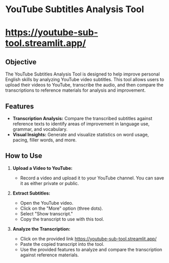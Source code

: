# YouTube Subtitles Analysis Tool

# https://youtube-sub-tool.streamlit.app/

## Objective

The YouTube Subtitles Analysis Tool is designed to help improve personal English skills by analyzing YouTube video subtitles. This tool allows users to upload their videos to YouTube, transcribe the audio, and then compare the transcriptions to reference materials for analysis and improvement.

## Features

- **Transcription Analysis:** Compare the transcribed subtitles against reference texts to identify areas of improvement in language use, grammar, and vocabulary.
- **Visual Insights:** Generate and visualize statistics on word usage, pacing, filler words, and more.

## How to Use

1. **Upload a Video to YouTube:**
   - Record a video and upload it to your YouTube channel. You can save it as either private or public.

2. **Extract Subtitles:**
   - Open the YouTube video.
   - Click on the "More" option (three dots).
   - Select "Show transcript."
   - Copy the transcript to use with this tool.

3. **Analyze the Transcription:**
   - Click on the provided link https://youtube-sub-tool.streamlit.app/
   - Paste the copied transcript into the tool.
   - Use the provided features to analyze and compare the transcription against reference materials.


